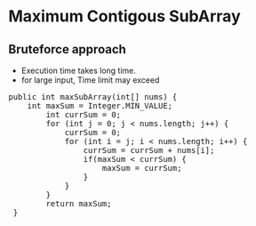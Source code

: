 # Maximum Contigous SubArray
## Bruteforce approach
- Execution time takes long time.
- for large input, Time limit may exceed

<pre>
public int maxSubArray(int[] nums) {
    int maxSum = Integer.MIN_VALUE;
		int currSum = 0;
		for (int j = 0; j < nums.length; j++) {
			currSum = 0;
			for (int i = j; i < nums.length; i++) {
				currSum = currSum + nums[i];
				if(maxSum < currSum) {
					maxSum = currSum;
				}
			}	
		}
		return maxSum;
 }
</pre>
